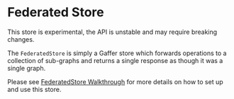 

Federated Store
============

This store is experimental, the API is unstable and may require breaking changes.

The `FederatedStore` is simply a Gaffer store which forwards operations to a
collection of sub-graphs and returns a single response as though it was a single graph.

Please see [FederatedStore Walkthrough](https://github.com/gchq/Gaffer/wiki/Dev-Guide#federatedstore) for more details on how to set up and use this store.
